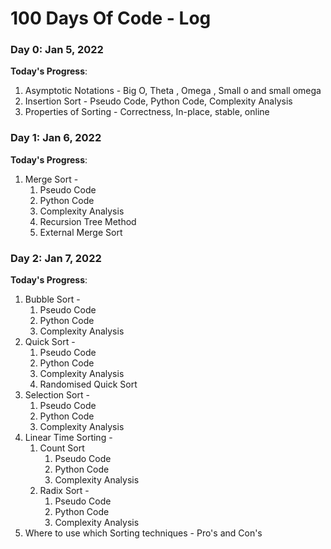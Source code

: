 # 100 Days Of Code - Log

### Day 0: Jan 5, 2022 
<!-- ##### (delete me or comment me out) -->

**Today's Progress**: 

1. Asymptotic Notations - Big O, Theta , Omega , Small o and small omega
2. Insertion Sort - Pseudo Code, Python Code, Complexity Analysis
3. Properties of Sorting - Correctness, In-place, stable, online


### Day 1: Jan 6, 2022 
<!-- ##### (delete me or comment me out) -->

**Today's Progress**: 

1. Merge Sort - 
    1. Pseudo Code
    2. Python Code  
    3. Complexity Analysis
    4. Recursion Tree Method
    5. External Merge Sort

### Day 2: Jan 7, 2022 
<!-- ##### (delete me or comment me out) -->

**Today's Progress**: 

1. Bubble Sort - 
    1. Pseudo Code
    2. Python Code  
    3. Complexity Analysis
2. Quick Sort - 
    1. Pseudo Code
    2. Python Code  
    3. Complexity Analysis
    4. Randomised Quick Sort
3. Selection Sort - 
    1. Pseudo Code
    2. Python Code  
    3. Complexity Analysis
4. Linear Time Sorting - 
    1. Count Sort
        1. Pseudo Code
        2. Python Code  
        3. Complexity Analysis
    2. Radix Sort -  
        1. Pseudo Code
        2. Python Code  
        3. Complexity Analysis  
5. Where to use which Sorting techniques - Pro's and Con's 



<!-- **Thoughts:** I really struggled with CSS, but, overall, I feel like I am slowly getting better at it. Canvas is still new for me, but I managed to figure out some basic functionality.

**Link to work:** [Calculator App](http://www.example.com)

### Day 0: February 30, 2016 (Example 2)
##### (delete me or comment me out)

**Today's Progress**: Fixed CSS, worked on canvas functionality for the app.

**Thoughts**: I really struggled with CSS, but, overall, I feel like I am slowly getting better at it. Canvas is still new for me, but I managed to figure out some basic functionality.

**Link(s) to work**: [Calculator App](http://www.example.com)


### Day 1: June 27, Monday

**Today's Progress**: I've gone through many exercises on FreeCodeCamp.

**Thoughts** I've recently started coding, and it's a great feeling when I finally solve an algorithm challenge after a lot of attempts and hours spent.

**Link(s) to work**
1. [Find the Longest Word in a String](https://www.freecodecamp.com/challenges/find-the-longest-word-in-a-string)
2. [Title Case a Sentence](https://www.freecodecamp.com/challenges/title-case-a-sentence) -->